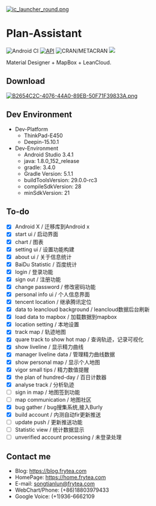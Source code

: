 
[![ic_launcher_round.png](https://i.loli.net/2019/05/26/5cea9bdf9020a96716.png)](http://fir.im/xm19?release_id=5d76767ef945486b4887d325&fir_source=GitHub&fir_campaign=GitHub)

# Plan-Assistant

![Android CI](https://github.com/songtianlun/PlanAssistant/workflows/Android%20CI/badge.svg)
[![API](https://img.shields.io/badge/API-21%2B-brightgreen.svg?style=flat)](https://android-arsenal.com/api?level=21)
![CRAN/METACRAN](https://img.shields.io/cran/l/devtools.svg?color=green&label=LIcanse&logo=green&logoColor=red)
[![](https://img.shields.io/badge/作者博客-frytea.com-green.svg)](https://frytea.com)  

Material Designer + MapBox + LeanCloud.

## Download

[![B2654C2C-4076-44A0-89EB-50F71F39833A.png](http://frytea-data.test.upcdn.net/8A509086-6E86-403C-B633-4A346A0255F2.png)](http://fir.im/xm19)

## Dev Environment

- Dev-Platform 
    - ThinkPad-E450
    - Deepin-15.10.1
- Dev-Environment
    - Android Studio 3.4.1
    - java: 1.8.0_152_release
    - gradle: 3.4.0
    - Gradle Version: 5.1.1
    - buildToolsVersion: 29.0.0-rc3
    - compileSdkVersion: 28
    - minSdkVersion: 21

## To-do

- [x] Android X / 迁移库到Android x
- [x] start ui / 启动界面
- [x] chart / 图表
- [x] setting ui / 设置功能构建
- [x] about ui / 关于信息统计
- [x] BaiDu Statistic / 百度统计
- [x] login / 登录功能
- [x] sign out / 注册功能
- [x] change password / 修改密码功能
- [x] personal info ui / 个人信息界面
- [x] tencent location / 继承腾讯定位
- [x] data to leancloud background / leancloud数据后台刷新
- [x] load data to mapbox / 加载数据到mapbox
- [x] location setting / 本地设置
- [x] track map / 轨迹地图
- [x] quare track to show hot map / 查询轨迹，记录可视化
- [x] show liveline  / 显示精力曲线
- [x] manager liveline data / 管理精力曲线数据
- [x] show personal map / 显示个人地图
- [x] vigor small tips / 精力数值提醒
- [x] the plan of hundred-day / 百日计数器
- [x] analyse track / 分析轨迹
- [ ] sign in map / 地图签到功能
- [ ] map communication / 地图社区
- [x] bug gather / bug搜集系统,接入Burly
- [x] build account / 内测自动fir更新推送
- [ ] update push / 更新推送功能
- [ ] Statistic view / 统计数据显示
- [ ] unverified account processing / 未登录处理

## Contact me

 - Blog: <https://blog.frytea.com>
 - HomePage: <https://home.frytea.com>
 - E-mail: <songtianlun@frytea.com>
 - WebChart/Phone: (+86)18803979433
 - Google Voice: (+1)936-6662109
